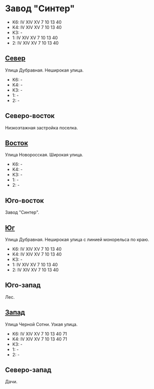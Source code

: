 # Завод "Синтер"

* K6:   IV  XIV XV
        7   10  13  40
* K4:   IV  XIV XV
        7   10  13  40
* K3:   -
* 1:    IV  XIV XV
        7   10  13  40
* 2:    IV  XIV XV
        7   10  13  40

## [Север](./10372055.md)

Улица Дубравная.
Неширокая улица.

* K6:   -
* K4:   -
* K3:   -
* 1:    -
* 2:    -

## Северо-восток

Низкоэтажная застройка поселка.

## [Восток](./10375060.md)

Улица Новоросская.
Широкая улица.

* K6:   -
* K4:   -
* K3:   -
* 1:    -
* 2:    -

## Юго-восток

Завод "Синтер".

## [Юг](./10365065.md)

Улица Дубравная.
Неширокая улица с линией монорельса по краю.

* K6:   IV  XIV XV
        7   10  13  40
* K4:   IV  XIV XV
        7   10  13  40
* K3:   -
* 1:    IV  XIV XV
        7   10  13  40
* 2:    IV  XIV XV
        7   10  13  40

## Юго-запад

Лес.

## [Запад](./10360060.md)

Улица Черной Сотни.
Узкая улица.

* K6:   IV  XIV XV
        7   10  13  40  71
* K4:   IV  XIV XV
        7   10  13  40  71
* K3:   -
* 1:    -
* 2:    -

## Северо-запад

Дачи.
